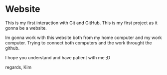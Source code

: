 # Website

This is my first interaction with Git and GitHub. This is my first project as it gonna be a website.

Im gonna work with this website both from my home computer and my work computer. Trying to connect both computers and the work throught the github.

I hope you understand and have patient with me ;D

regards,
Kim
